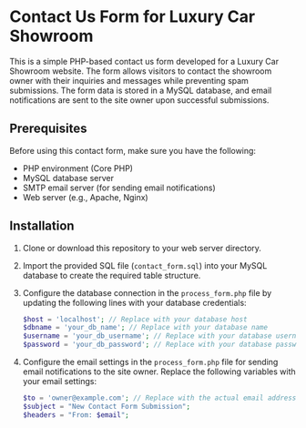 # Contact Us Form for Luxury Car Showroom

This is a simple PHP-based contact us form developed for a Luxury Car Showroom website. The form allows visitors to contact the showroom owner with their inquiries and messages while preventing spam submissions. The form data is stored in a MySQL database, and email notifications are sent to the site owner upon successful submissions.



## Prerequisites

Before using this contact form, make sure you have the following:

- PHP environment (Core PHP)
- MySQL database server
- SMTP email server (for sending email notifications)
- Web server (e.g., Apache, Nginx)

## Installation

1. Clone or download this repository to your web server directory.

2. Import the provided SQL file (`contact_form.sql`) into your MySQL database to create the required table structure.

3. Configure the database connection in the `process_form.php` file by updating the following lines with your database credentials:

    ```php
    $host = 'localhost'; // Replace with your database host
    $dbname = 'your_db_name'; // Replace with your database name
    $username = 'your_db_username'; // Replace with your database username
    $password = 'your_db_password'; // Replace with your database password
    ```

4. Configure the email settings in the `process_form.php` file for sending email notifications to the site owner. Replace the following variables with your email settings:

    ```php
    $to = 'owner@example.com'; // Replace with the actual email address of the site owner
    $subject = "New Contact Form Submission";
    $headers = "From: $email";
    ```

